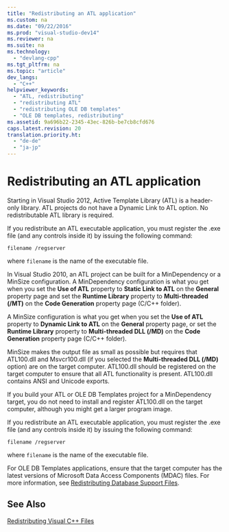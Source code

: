 ```yaml
---
title: "Redistributing an ATL application"
ms.custom: na
ms.date: "09/22/2016"
ms.prod: "visual-studio-dev14"
ms.reviewer: na
ms.suite: na
ms.technology: 
  - "devlang-cpp"
ms.tgt_pltfrm: na
ms.topic: "article"
dev_langs: 
  - "C++"
helpviewer_keywords: 
  - "ATL, redistributing"
  - "redistributing ATL"
  - "redistributing OLE DB templates"
  - "OLE DB templates, redistributing"
ms.assetid: 9a696b22-2345-43ec-826b-be7cb8cfd676
caps.latest.revision: 20
translation.priority.ht: 
  - "de-de"
  - "ja-jp"
---
```

# Redistributing an ATL application
Starting in Visual Studio 2012, Active Template Library (ATL) is a header-only library. ATL projects do not have a Dynamic Link to ATL option. No redistributable ATL library is required.  
  
 If you redistribute an ATL executable application, you must register the .exe file (and any controls inside it) by issuing the following command:  
  
```  
filename /regserver  
```  
  
 where `filename` is the name of the executable file.  
  
 In Visual Studio 2010, an ATL project can be built for a MinDependency or a MinSize configuration. A MinDependency configuration is what you get when you set the **Use of ATL** property to **Static Link to ATL** on the **General** property page and set the **Runtime Library** property to **Multi-threaded (/MT)** on the **Code Generation** property page (C/C++ folder).  
  
 A MinSize configuration is what you get when you set the **Use of ATL** property to **Dynamic Link to ATL** on the **General** property page, or set the **Runtime Library** property to **Multi-threaded DLL (/MD)** on the **Code Generation** property page (C/C++ folder).  
  
 MinSize makes the output file as small as possible but requires that ATL100.dll and Msvcr100.dll (if you selected the **Multi-threaded DLL (/MD)** option) are on the target computer. ATL100.dll should be registered on the target computer to ensure that all ATL functionality is present. ATL100.dll contains ANSI and Unicode exports.  
  
 If you build your ATL or OLE DB Templates project for a MinDependency target, you do not need to install and register ATL100.dll on the target computer, although you might get a larger program image.  
  
 If you redistribute an ATL executable application, you must register the .exe file (and any controls inside it) by issuing the following command:  
  
```  
filename /regserver  
```  
  
 where `filename` is the name of the executable file.  
  
 For OLE DB Templates applications, ensure that the target computer has the latest versions of Microsoft Data Access Components (MDAC) files. For more information, see [Redistributing Database Support Files](../vs140/redistributing-database-support-files.md).  
  
## See Also  
 [Redistributing Visual C++ Files](../vs140/redistributing-visual-c---files.md)